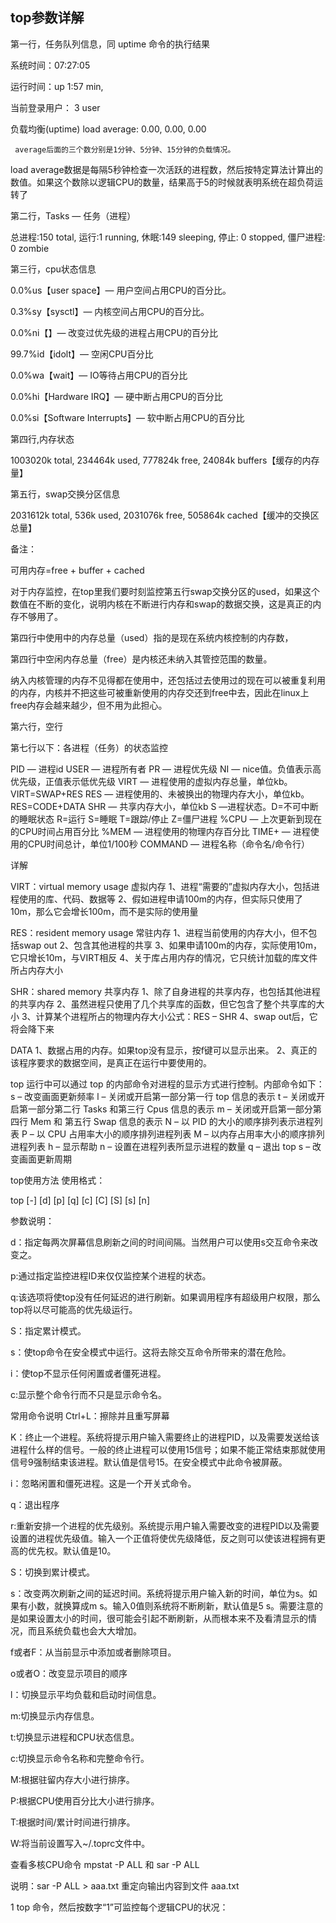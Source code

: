 ## top参数详解


第一行，任务队列信息，同 uptime 命令的执行结果

系统时间：07:27:05

运行时间：up 1:57 min,

当前登录用户：  3 user

负载均衡(uptime)  load average: 0.00, 0.00, 0.00

     average后面的三个数分别是1分钟、5分钟、15分钟的负载情况。

load average数据是每隔5秒钟检查一次活跃的进程数，然后按特定算法计算出的数值。如果这个数除以逻辑CPU的数量，结果高于5的时候就表明系统在超负荷运转了

第二行，Tasks — 任务（进程）

总进程:150 total, 运行:1 running, 休眠:149 sleeping, 停止: 0 stopped, 僵尸进程: 0 zombie

第三行，cpu状态信息

0.0%us【user space】— 用户空间占用CPU的百分比。

0.3%sy【sysctl】— 内核空间占用CPU的百分比。

0.0%ni【】— 改变过优先级的进程占用CPU的百分比

99.7%id【idolt】— 空闲CPU百分比

0.0%wa【wait】— IO等待占用CPU的百分比

0.0%hi【Hardware IRQ】— 硬中断占用CPU的百分比

0.0%si【Software Interrupts】— 软中断占用CPU的百分比

第四行,内存状态

  1003020k total,   234464k used,   777824k free,    24084k buffers【缓存的内存量】

第五行，swap交换分区信息

2031612k total,      536k used,  2031076k free,   505864k cached【缓冲的交换区总量】

备注：

可用内存=free + buffer + cached

对于内存监控，在top里我们要时刻监控第五行swap交换分区的used，如果这个数值在不断的变化，说明内核在不断进行内存和swap的数据交换，这是真正的内存不够用了。

第四行中使用中的内存总量（used）指的是现在系统内核控制的内存数，

第四行中空闲内存总量（free）是内核还未纳入其管控范围的数量。

纳入内核管理的内存不见得都在使用中，还包括过去使用过的现在可以被重复利用的内存，内核并不把这些可被重新使用的内存交还到free中去，因此在linux上free内存会越来越少，但不用为此担心。

第六行，空行

第七行以下：各进程（任务）的状态监控

PID — 进程id
USER — 进程所有者
PR — 进程优先级
NI — nice值。负值表示高优先级，正值表示低优先级
VIRT — 进程使用的虚拟内存总量，单位kb。VIRT=SWAP+RES
RES — 进程使用的、未被换出的物理内存大小，单位kb。RES=CODE+DATA
SHR — 共享内存大小，单位kb
S —进程状态。D=不可中断的睡眠状态 R=运行 S=睡眠 T=跟踪/停止 Z=僵尸进程
%CPU — 上次更新到现在的CPU时间占用百分比
%MEM — 进程使用的物理内存百分比
TIME+ — 进程使用的CPU时间总计，单位1/100秒
COMMAND — 进程名称（命令名/命令行）

详解

VIRT：virtual memory usage 虚拟内存
1、进程“需要的”虚拟内存大小，包括进程使用的库、代码、数据等
2、假如进程申请100m的内存，但实际只使用了10m，那么它会增长100m，而不是实际的使用量

RES：resident memory usage 常驻内存
1、进程当前使用的内存大小，但不包括swap out
2、包含其他进程的共享
3、如果申请100m的内存，实际使用10m，它只增长10m，与VIRT相反
4、关于库占用内存的情况，它只统计加载的库文件所占内存大小

SHR：shared memory 共享内存
1、除了自身进程的共享内存，也包括其他进程的共享内存
2、虽然进程只使用了几个共享库的函数，但它包含了整个共享库的大小
3、计算某个进程所占的物理内存大小公式：RES – SHR
4、swap out后，它将会降下来

DATA
1、数据占用的内存。如果top没有显示，按f键可以显示出来。
2、真正的该程序要求的数据空间，是真正在运行中要使用的。

top 运行中可以通过 top 的内部命令对进程的显示方式进行控制。内部命令如下：
s – 改变画面更新频率
l – 关闭或开启第一部分第一行 top 信息的表示
t – 关闭或开启第一部分第二行 Tasks 和第三行 Cpus 信息的表示
m – 关闭或开启第一部分第四行 Mem 和 第五行 Swap 信息的表示
N – 以 PID 的大小的顺序排列表示进程列表
P – 以 CPU 占用率大小的顺序排列进程列表
M – 以内存占用率大小的顺序排列进程列表
h – 显示帮助
n – 设置在进程列表所显示进程的数量
q – 退出 top
s – 改变画面更新周期

 

top使用方法
使用格式：

top [-] [d] [p] [q] [c] [C] [S] [s] [n]

参数说明：

d：指定每两次屏幕信息刷新之间的时间间隔。当然用户可以使用s交互命令来改变之。

p:通过指定监控进程ID来仅仅监控某个进程的状态。

q:该选项将使top没有任何延迟的进行刷新。如果调用程序有超级用户权限，那么top将以尽可能高的优先级运行。

S：指定累计模式。

s：使top命令在安全模式中运行。这将去除交互命令所带来的潜在危险。

i：使top不显示任何闲置或者僵死进程。

c:显示整个命令行而不只是显示命令名。

常用命令说明
Ctrl+L：擦除并且重写屏幕

K：终止一个进程。系统将提示用户输入需要终止的进程PID，以及需要发送给该进程什么样的信号。一般的终止进程可以使用15信号；如果不能正常结束那就使用信号9强制结束该进程。默认值是信号15。在安全模式中此命令被屏蔽。

i：忽略闲置和僵死进程。这是一个开关式命令。

q：退出程序

r:重新安排一个进程的优先级别。系统提示用户输入需要改变的进程PID以及需要设置的进程优先级值。输入一个正值将使优先级降低，反之则可以使该进程拥有更高的优先权。默认值是10。

S：切换到累计模式。

s：改变两次刷新之间的延迟时间。系统将提示用户输入新的时间，单位为s。如果有小数，就换算成m s。输入0值则系统将不断刷新，默认值是5 s。需要注意的是如果设置太小的时间，很可能会引起不断刷新，从而根本来不及看清显示的情况，而且系统负载也会大大增加。

f或者F：从当前显示中添加或者删除项目。

o或者O：改变显示项目的顺序

l：切换显示平均负载和启动时间信息。

m:切换显示内存信息。

t:切换显示进程和CPU状态信息。

c:切换显示命令名称和完整命令行。

M:根据驻留内存大小进行排序。

P:根据CPU使用百分比大小进行排序。

T:根据时间/累计时间进行排序。

W:将当前设置写入~/.toprc文件中。

 

查看多核CPU命令
mpstat -P ALL  和  sar -P ALL 

说明：sar -P ALL > aaa.txt   重定向输出内容到文件 aaa.txt

1 top  命令，然后按数字“1”可监控每个逻辑CPU的状况：